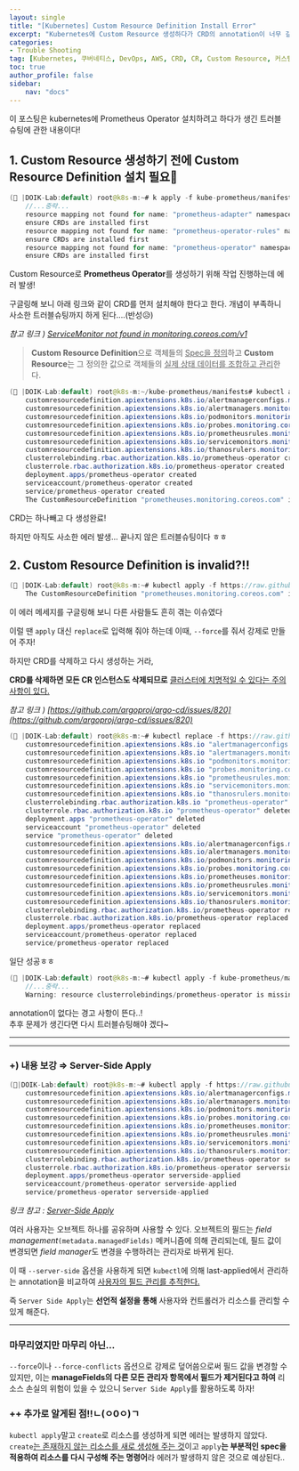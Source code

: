 ```yaml
---
layout: single
title: "[Kubernetes] Custom Resource Definition Install Error"
excerpt: "Kubernetes에 Custom Resource 생성하다가 CRD의 annotation이 너무 길어서 CRD가 생성되지 않는 에러 해결"
categories:
- Trouble Shooting
tag: [Kubernetes, 쿠버네티스, DevOps, AWS, CRD, CR, Custom Resource, 커스텀 리소스, 프로메테우스, Prometheus Operator]
toc: true
author_profile: false
sidebar:
    nav: "docs"
---
```

  
이 포스팅은 kubernetes에 Prometheus Operator 설치하려고 하다가 생긴 트러블 슈팅에 관한 내용이다!  
  
## 1. Custom Resource 생성하기 전에 Custom Resource Definition 설치 필요🌟

```java
(🍉 |DOIK-Lab:default) root@k8s-m:~# k apply -f kube-prometheus/manifests/
	//...중략...
	resource mapping not found for name: "prometheus-adapter" namespace: "monitoring" from "kube-prometheus/manifests/prometheusAdapter-serviceMonitor.yaml": no matches for kind "ServiceMonitor" in version "monitoring.coreos.com/v1"
	ensure CRDs are installed first
	resource mapping not found for name: "prometheus-operator-rules" namespace: "monitoring" from "kube-prometheus/manifests/prometheusOperator-prometheusRule.yaml": no matches for kind "PrometheusRule" in version "monitoring.coreos.com/v1"
	ensure CRDs are installed first
	resource mapping not found for name: "prometheus-operator" namespace: "monitoring" from "kube-prometheus/manifests/prometheusOperator-serviceMonitor.yaml": no matches for kind "ServiceMonitor" in version "monitoring.coreos.com/v1"
	ensure CRDs are installed first
```

Custom Resource로 **Prometheus Operator**를 생성하기 위해 작업 진행하는데 에러 발생!

구글링해 보니 아래 링크와 같이 CRD를 먼저 설치해야 한다고 한다. 개념이 부족하니 사소한 트러블슈팅까지 하게 된다….(반성😥)  
  
*참고 링크 ) [ServiceMonitor not found in monitoring.coreos.com/v1](https://stackoverflow.com/questions/51095556/servicemonitor-not-found-in-monitoring-coreos-com-v1)*  
  
> **Custom Resource Definition**으로 객체들의 <u>Spec을 정의</u>하고 **Custom Resource**는 그 정의한 값으로 객체들의 <u>실제 상태 데이터를 조합하고 관리</u>한다. 


```java
(🍉 |DOIK-Lab:default) root@k8s-m:~/kube-prometheus/manifests# kubectl apply -f https://raw.githubusercontent.com/prometheus-operator/prometheus-operator/main/bundle.yaml
	customresourcedefinition.apiextensions.k8s.io/alertmanagerconfigs.monitoring.coreos.com created
	customresourcedefinition.apiextensions.k8s.io/alertmanagers.monitoring.coreos.com created
	customresourcedefinition.apiextensions.k8s.io/podmonitors.monitoring.coreos.com created
	customresourcedefinition.apiextensions.k8s.io/probes.monitoring.coreos.com created
	customresourcedefinition.apiextensions.k8s.io/prometheusrules.monitoring.coreos.com created
	customresourcedefinition.apiextensions.k8s.io/servicemonitors.monitoring.coreos.com created
	customresourcedefinition.apiextensions.k8s.io/thanosrulers.monitoring.coreos.com created
	clusterrolebinding.rbac.authorization.k8s.io/prometheus-operator created
	clusterrole.rbac.authorization.k8s.io/prometheus-operator created
	deployment.apps/prometheus-operator created
	serviceaccount/prometheus-operator created
	service/prometheus-operator created
	The CustomResourceDefinition "prometheuses.monitoring.coreos.com" is invalid: metadata.annotations: Too long: must have at most 262144 bytes
```
  
CRD는 하나빼고 다 생성완료!  
  
하지만 아직도 사소한 에러 발생…
끝나지 않은 트러블슈팅이다 ㅎㅎ

## 2. Custom Resource Definition is invalid?!!

```java
(🍉 |DOIK-Lab:default) root@k8s-m:~# kubectl apply -f https://raw.githubusercontent.com/prometheus-operator/prometheus-operator/main/bundle.yaml
	The CustomResourceDefinition "prometheuses.monitoring.coreos.com" is invalid: metadata.annotations: Too long: must have at most 262144 bytes
```

이 에러 메세지를 구글링해 보니 다른 사람들도 흔히 겪는 이슈였다

이럴 땐 `apply` 대신 `replace`로 입력해 줘야 하는데 이때, `--force`를 줘서 강제로 만들어 주자!

하지만 CRD를 삭제하고 다시 생성하는 거라,  

**CRD를 삭제하면 모든 CR 인스턴스도 삭제되므로** <u>클러스터에 치명적일 수 있다는 주의 사항이 있다.</u>

*참고 링크 ) [https://github.com/argoproj/argo-cd/issues/820](https://github.com/argoproj/argo-cd/issues/820)*


```java
(🍉 |DOIK-Lab:default) root@k8s-m:~# kubectl replace -f https://raw.githubusercontent.com/prometheus-operator/prometheus-operator/main/bundle.yaml --force
	customresourcedefinition.apiextensions.k8s.io "alertmanagerconfigs.monitoring.coreos.com" deleted
	customresourcedefinition.apiextensions.k8s.io "alertmanagers.monitoring.coreos.com" deleted
	customresourcedefinition.apiextensions.k8s.io "podmonitors.monitoring.coreos.com" deleted
	customresourcedefinition.apiextensions.k8s.io "probes.monitoring.coreos.com" deleted
	customresourcedefinition.apiextensions.k8s.io "prometheusrules.monitoring.coreos.com" deleted
	customresourcedefinition.apiextensions.k8s.io "servicemonitors.monitoring.coreos.com" deleted
	customresourcedefinition.apiextensions.k8s.io "thanosrulers.monitoring.coreos.com" deleted
	clusterrolebinding.rbac.authorization.k8s.io "prometheus-operator" deleted
	clusterrole.rbac.authorization.k8s.io "prometheus-operator" deleted
	deployment.apps "prometheus-operator" deleted
	serviceaccount "prometheus-operator" deleted
	service "prometheus-operator" deleted
	customresourcedefinition.apiextensions.k8s.io/alertmanagerconfigs.monitoring.coreos.com replaced
	customresourcedefinition.apiextensions.k8s.io/alertmanagers.monitoring.coreos.com replaced
	customresourcedefinition.apiextensions.k8s.io/podmonitors.monitoring.coreos.com replaced
	customresourcedefinition.apiextensions.k8s.io/probes.monitoring.coreos.com replaced
	customresourcedefinition.apiextensions.k8s.io/prometheuses.monitoring.coreos.com replaced
	customresourcedefinition.apiextensions.k8s.io/prometheusrules.monitoring.coreos.com replaced
	customresourcedefinition.apiextensions.k8s.io/servicemonitors.monitoring.coreos.com replaced
	customresourcedefinition.apiextensions.k8s.io/thanosrulers.monitoring.coreos.com replaced
	clusterrolebinding.rbac.authorization.k8s.io/prometheus-operator replaced
	clusterrole.rbac.authorization.k8s.io/prometheus-operator replaced
	deployment.apps/prometheus-operator replaced
	serviceaccount/prometheus-operator replaced
	service/prometheus-operator replaced
```

일단 성공ㅎㅎ

```java
(🍉 |DOIK-Lab:default) root@k8s-m:~# kubectl apply -f kube-prometheus/manifests/
	//...중략...
	Warning: resource clusterrolebindings/prometheus-operator is missing the kubectl.kubernetes.io/last-applied-configuration annotation which is required by kubectl apply. kubectl apply should only be used on resources created declaratively by either kubectl create --save-config or kubectl apply. The missing annotation will be patched automatically.
```

annotation이 없다는 경고 사항이 뜬다..!  
추후 문제가 생긴다면 다시 트러블슈팅해야 겠다~

---
---
### +) 내용 보강 ⇒ Server-Side Apply

```java
(🚴|DOIK-Lab:default) root@k8s-m:~# kubectl apply -f https://raw.githubusercontent.com/prometheus-operator/prometheus-operator/main/bundle.yaml --server-side
	customresourcedefinition.apiextensions.k8s.io/alertmanagerconfigs.monitoring.coreos.com serverside-applied
	customresourcedefinition.apiextensions.k8s.io/alertmanagers.monitoring.coreos.com serverside-applied
	customresourcedefinition.apiextensions.k8s.io/podmonitors.monitoring.coreos.com serverside-applied
	customresourcedefinition.apiextensions.k8s.io/probes.monitoring.coreos.com serverside-applied
	customresourcedefinition.apiextensions.k8s.io/prometheuses.monitoring.coreos.com serverside-applied
	customresourcedefinition.apiextensions.k8s.io/prometheusrules.monitoring.coreos.com serverside-applied
	customresourcedefinition.apiextensions.k8s.io/servicemonitors.monitoring.coreos.com serverside-applied
	customresourcedefinition.apiextensions.k8s.io/thanosrulers.monitoring.coreos.com serverside-applied
	clusterrolebinding.rbac.authorization.k8s.io/prometheus-operator serverside-applied
	clusterrole.rbac.authorization.k8s.io/prometheus-operator serverside-applied
	deployment.apps/prometheus-operator serverside-applied
	serviceaccount/prometheus-operator serverside-applied
	service/prometheus-operator serverside-applied
```

*링크 참고 : [Server-Side Apply](https://kubernetes.io/docs/reference/using-api/server-side-apply/)*

여러 사용자는 오브젝트 하나를 공유하며 사용할 수 있다. 오브젝트의 필드는 *field management*`(metadata.managedFields)` 메커니즘에 의해 관리되는데, 필드 값이 변경되면 *field manager*도 변경을 수행하려는 관리자로 바뀌게 된다.  

이 때 `--server-side` 옵션을 사용하게 되면 `kubectl`에 의해 last-applied에서 관리하는 annotation을 비교하여 <u>사용자의 필드 관리를 추적한다.</u>  

즉 `Server Side Apply`는 **선언적 설정을 통해** 사용자와 컨트롤러가 리소스를 관리할 수 있게 해준다.  
  
---

### 마무리였지만 마무리 아닌...

`--force`이나 `--force-conflicts` 옵션으로 강제로 덮어씀으로써 필드 값을 변경할 수 있지만, 이는 **manageFields의 다른 모든 관리자 항목에서 필드가 제거된다고 하여** 리소스 손실의 위험이 있을 수 있으니 `Server Side Apply`를 활용하도록 하자!  
  
### ++ 추가로 알게된 점!!ㄴ(ㅇ0ㅇ)ㄱ  
`kubectl apply`말고 `create`로 리소스를 생성하게 되면 에러는 발생하지 않았다.  
`create`<u>는 존재하지 않는 리소스를 새로 생성해 주는 것</u>이고 `apply`**는 부분적인 spec을 적용하여 리소스를 다시 구성해 주는 명령어**라 에러가 발생하지 않은 것으로 예상된다..